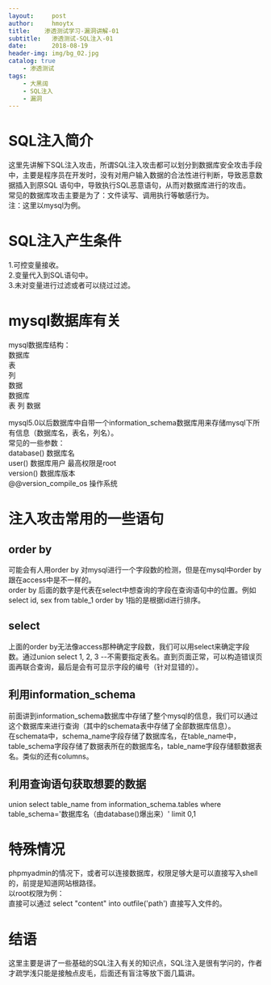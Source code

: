 ```yaml
---
layout:     post
author:     hmoytx
title:    渗透测试学习-漏洞讲解-01
subtitle:   渗透测试-SQL注入-01
date:       2018-08-19
header-img: img/bg_02.jpg
catalog: true
    - 渗透测试
tags:
    - 大黑阔
    - SQL注入
    - 漏洞
---
```


# SQL注入简介
  这里先讲解下SQL注入攻击，所谓SQL注入攻击都可以划分到数据库安全攻击手段中，主要是程序员在开发时，没有对用户输入数据的合法性进行判断，导致恶意数据插入到原SQL
语句中，导致执行SQL恶意语句，从而对数据库进行的攻击。  
  常见的数据库攻击主要是为了：文件读写、调用执行等敏感行为。  
  注：这里以mysql为例。  

# SQL注入产生条件
1.可控变量接收。  
2.变量代入到SQL语句中。  
3.未对变量进行过滤或者可以绕过过滤。  

# mysql数据库有关
mysql数据库结构：  
数据库  
   表  
     列  
       数据  
数据库  
   表
     列
       数据  

mysql5.0以后数据库中自带一个information_schema数据库用来存储mysql下所有信息（数据库名，表名，列名）。  
常见的一些参数：  
database() 数据库名  
user() 数据库用户 最高权限是root  
version()  数据库版本  
@@version_compile_os 操作系统  

# 注入攻击常用的一些语句

## order by 
可能会有人用order by 对mysql进行一个字段数的检测，但是在mysql中order by跟在access中是不一样的。  
order by 后面的数字是代表在select中想查询的字段在查询语句中的位置。例如 select id, sex from table_1 order by 1指的是根据id进行排序。  

## select
上面的order by无法像access那种确定字段数，我们可以用select来确定字段数。通过union select 1, 2, 3 --不需要指定表名。直到页面正常，可以构造错误页面再联合查询，最后是会有可显示字段的编号（针对显错的）。

## 利用information_schema
前面讲到information_schema数据库中存储了整个mysql的信息，我们可以通过这个数据库来进行查询（其中的schemata表中存储了全部数据库信息）。  
在schemata中，schema_name字段存储了数据库名，在table_name中，table_schema字段存储了数据表所在的数据库名，table_name字段存储额数据表名。类似的还有columns。  

## 利用查询语句获取想要的数据
union select table_name from information_schema.tables where table_schema='数据库名（由database()爆出来）' limit 0,1  

# 特殊情况
phpmyadmin的情况下，或者可以连接数据库，权限足够大是可以直接写入shell的，前提是知道网站根路径。  
以root权限为例：  
直接可以通过 select "content" into outfile('path') 直接写入文件的。

# 结语
这里主要是讲了一些基础的SQL注入有关的知识点，SQL注入是很有学问的，作者才疏学浅只能是接触点皮毛，后面还有盲注等放下面几篇讲。